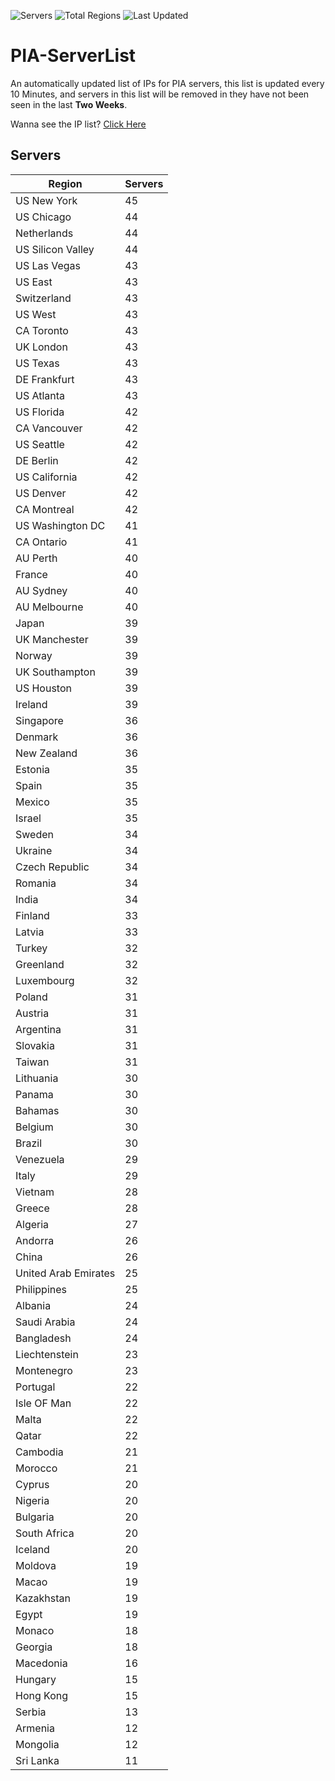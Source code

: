 ![Servers](https://img.shields.io/badge/Servers-3,016-darkgreen)
![Total Regions](https://img.shields.io/badge/Total_Regions-97-darkgreen)
![Last Updated](https://img.shields.io/badge/Last_Updated-December_12_2024_08:30_EST-darkgreen)

# PIA-ServerList
An automatically updated list of IPs for PIA servers, this list is updated every 10 Minutes, and servers in this list will be removed in they have not been seen in the last **Two Weeks**.

Wanna see the IP list? [Click Here](./servers.json)

## Servers
| Region               | Servers |
|----------------------|---------|
| US New York | 45 |
| US Chicago | 44 |
| Netherlands | 44 |
| US Silicon Valley | 44 |
| US Las Vegas | 43 |
| US East | 43 |
| Switzerland | 43 |
| US West | 43 |
| CA Toronto | 43 |
| UK London | 43 |
| US Texas | 43 |
| DE Frankfurt | 43 |
| US Atlanta | 43 |
| US Florida | 42 |
| CA Vancouver | 42 |
| US Seattle | 42 |
| DE Berlin | 42 |
| US California | 42 |
| US Denver | 42 |
| CA Montreal | 42 |
| US Washington DC | 41 |
| CA Ontario | 41 |
| AU Perth | 40 |
| France | 40 |
| AU Sydney | 40 |
| AU Melbourne | 40 |
| Japan | 39 |
| UK Manchester | 39 |
| Norway | 39 |
| UK Southampton | 39 |
| US Houston | 39 |
| Ireland | 39 |
| Singapore | 36 |
| Denmark | 36 |
| New Zealand | 36 |
| Estonia | 35 |
| Spain | 35 |
| Mexico | 35 |
| Israel | 35 |
| Sweden | 34 |
| Ukraine | 34 |
| Czech Republic | 34 |
| Romania | 34 |
| India | 34 |
| Finland | 33 |
| Latvia | 33 |
| Turkey | 32 |
| Greenland | 32 |
| Luxembourg | 32 |
| Poland | 31 |
| Austria | 31 |
| Argentina | 31 |
| Slovakia | 31 |
| Taiwan | 31 |
| Lithuania | 30 |
| Panama | 30 |
| Bahamas | 30 |
| Belgium | 30 |
| Brazil | 30 |
| Venezuela | 29 |
| Italy | 29 |
| Vietnam | 28 |
| Greece | 28 |
| Algeria | 27 |
| Andorra | 26 |
| China | 26 |
| United Arab Emirates | 25 |
| Philippines | 25 |
| Albania | 24 |
| Saudi Arabia | 24 |
| Bangladesh | 24 |
| Liechtenstein | 23 |
| Montenegro | 23 |
| Portugal | 22 |
| Isle OF Man | 22 |
| Malta | 22 |
| Qatar | 22 |
| Cambodia | 21 |
| Morocco | 21 |
| Cyprus | 20 |
| Nigeria | 20 |
| Bulgaria | 20 |
| South Africa | 20 |
| Iceland | 20 |
| Moldova | 19 |
| Macao | 19 |
| Kazakhstan | 19 |
| Egypt | 19 |
| Monaco | 18 |
| Georgia | 18 |
| Macedonia | 16 |
| Hungary | 15 |
| Hong Kong | 15 |
| Serbia | 13 |
| Armenia | 12 |
| Mongolia | 12 |
| Sri Lanka | 11 |